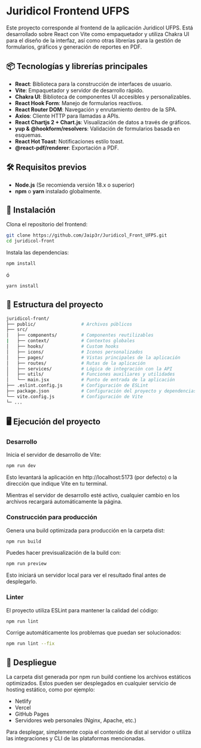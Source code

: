 # Juridicol Frontend UFPS

Este proyecto corresponde al frontend de la aplicación Juridicol UFPS. Está desarrollado sobre React con Vite como empaquetador y utiliza Chakra UI para el diseño de la interfaz, así como otras librerías para la gestión de formularios, gráficos y generación de reportes en PDF.

## 📦 Tecnologías y librerías principales

- **React**: Biblioteca para la construcción de interfaces de usuario.
- **Vite**: Empaquetador y servidor de desarrollo rápido.
- **Chakra UI**: Biblioteca de componentes UI accesibles y personalizables.
- **React Hook Form**: Manejo de formularios reactivos.
- **React Router DOM**: Navegación y enrutamiento dentro de la SPA.
- **Axios**: Cliente HTTP para llamadas a APIs.
- **React Chartjs 2 + Chart.js**: Visualización de datos a través de gráficos.
- **yup & @hookform/resolvers**: Validación de formularios basada en esquemas.
- **React Hot Toast**: Notificaciones estilo toast.
- **@react-pdf/renderer**: Exportación a PDF.

## 🛠️ Requisitos previos

- **Node.js** (Se recomienda versión 18.x o superior)
- **npm** o **yarn** instalado globalmente.

## 🚧 Instalación

Clona el repositorio del frontend:

```bash
git clone https://github.com/Jaip3r/Juridicol_Front_UFPS.git
cd juridicol-front
```

Instala las dependencias:

```bash
npm install
```

ó

```bash
yarn install
```

## 📂 Estructura del proyecto

```bash
juridicol-front/
├── public/                 # Archivos públicos
├── src/
│   ├── components/         # Componentes reutilizables
|   ├── context/            # Contextos globales
│   ├── hooks/              # Custom hooks
│   ├── icons/              # Iconos personalizados
│   ├── pages/              # Vistas principales de la aplicación
│   ├── routes/             # Rutas de la aplicación
│   ├── services/           # Lógica de integración con la API
│   ├── utils/              # Funciones auxiliares y utilidades
│   └── main.jsx            # Punto de entrada de la aplicación
├── .eslint.config.js       # Configuración de ESLint
├── package.json            # Configuración del proyecto y dependencias
└── vite.config.js          # Configuración de Vite
└─ ...
```

## 🖥️ Ejecución del proyecto

### Desarrollo

Inicia el servidor de desarrollo de Vite:

```bash
npm run dev
```

Esto levantará la aplicación en http://localhost:5173 (por defecto) o la dirección que indique Vite en tu terminal.

Mientras el servidor de desarrollo esté activo, cualquier cambio en los archivos recargará automáticamente la página.

### Construcción para producción

Genera una build optimizada para producción en la carpeta dist:

```bash
npm run build
```

Puedes hacer previsualización de la build con:

```bash
npm run preview
```

Esto iniciará un servidor local para ver el resultado final antes de desplegarlo.

### Linter

El proyecto utiliza ESLint para mantener la calidad del código:

```bash
npm run lint
```

Corrige automáticamente los problemas que puedan ser solucionados:

```bash
npm run lint --fix
```

## 🚀 Despliegue

La carpeta dist generada por npm run build contiene los archivos estáticos optimizados. Estos pueden ser desplegados en cualquier servicio de hosting estático, como por ejemplo:

* Netlify
* Vercel
* GitHub Pages
* Servidores web personales (Nginx, Apache, etc.)

Para desplegar, simplemente copia el contenido de dist al servidor o utiliza las integraciones y CLI de las plataformas mencionadas.

